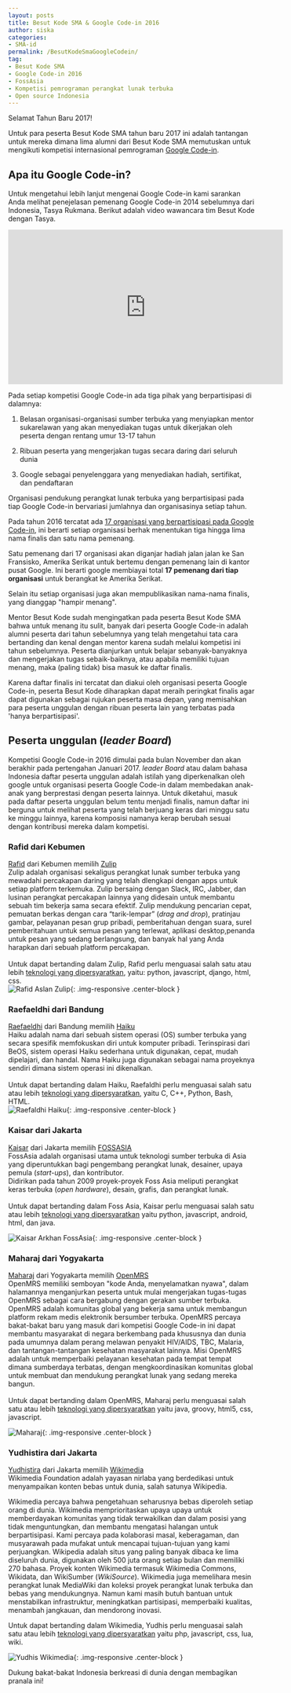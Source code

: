 ```yaml
---
layout: posts
title: Besut Kode SMA & Google Code-in 2016
author: siska
categories:
- SMA-id
permalink: /BesutKodeSmaGoogleCodein/
tag:
- Besut Kode SMA
- Google Code-in 2016
- FossAsia
- Kompetisi pemrograman perangkat lunak terbuka
- Open source Indonesia 
---
```

Selamat Tahun Baru 2017! 

Untuk para peserta Besut Kode SMA tahun baru 2017 ini adalah tantangan untuk mereka dimana lima alumni dari Besut Kode SMA memutuskan untuk mengikuti kompetisi internasional pemrograman [Google Code-in](https://developers.google.com/open-source/gci/). 

## Apa itu Google Code-in? 

Untuk mengetahui lebih lanjut mengenai Google Code-in kami sarankan Anda melihat penejelasan pemenang Google Code-in 2014 sebelumnya dari Indonesia, Tasya Rukmana. Berikut adalah video wawancara tim Besut Kode dengan Tasya. 

<div class="video-container">
<iframe width="560" height="315" src="https://www.youtube.com/embed/Sj_NST0OhUc" frameborder="0" allowfullscreen></iframe>
</div>



Pada setiap kompetisi Google Code-in ada tiga pihak yang berpartisipasi di dalamnya:

1. Belasan organisasi-organisasi sumber terbuka yang menyiapkan mentor sukarelawan yang akan menyediakan tugas untuk dikerjakan oleh peserta dengan rentang umur 13-17 tahun

2. Ribuan peserta yang mengerjakan tugas secara daring dari seluruh dunia 

3. Google sebagai penyelenggara yang menyediakan hadiah, sertifikat, dan pendaftaran

Organisasi pendukung perangkat lunak terbuka yang berpartisipasi pada tiap Google Code-in bervariasi jumlahnya dan organisasinya setiap tahun.

Pada tahun 2016 tercatat ada [17 organisasi yang berpartisipasi pada Google Code-in](https://codein.withgoogle.com/organizations/), ini berarti setiap organisasi berhak menentukan tiga hingga lima nama finalis dan satu nama pemenang. 

Satu pemenang dari 17 organisasi akan diganjar hadiah jalan jalan ke San Fransisko, Amerika Serikat untuk bertemu dengan pemenang lain di kantor pusat Google. Ini berarti google membiayai total **17 pemenang dari tiap organisasi** untuk berangkat ke Amerika Serikat. 

Selain itu setiap organisasi juga akan mempublikasikan nama-nama finalis, yang dianggap "hampir menang". 

Mentor Besut Kode sudah mengingatkan pada peserta Besut Kode SMA bahwa untuk menang itu sulit, banyak dari peserta Google Code-in adalah alumni peserta dari tahun sebelumnya yang telah mengetahui tata cara bertanding dan kenal dengan mentor karena sudah melalui kompetisi ini tahun sebelumnya. Peserta dianjurkan untuk belajar sebanyak-banyaknya dan mengerjakan tugas sebaik-baiknya, atau apabila memiliki tujuan menang, maka (paling tidak) bisa masuk ke daftar finalis. 

Karena daftar finalis ini tercatat dan diakui oleh organisasi peserta Google Code-in, peserta Besut Kode diharapkan dapat meraih peringkat finalis agar dapat digunakan sebagai rujukan peserta masa depan, yang memisahkan para peserta unggulan dengan ribuan peserta lain yang terbatas pada 'hanya berpartisipasi'. 

## Peserta unggulan (*leader Board*)
Kompetisi Google Code-in 2016 dimulai pada bulan November dan akan berakhir pada pertengahan Januari 2017. *leader Board* atau dalam bahasa Indonesia daftar peserta unggulan adalah istilah yang diperkenalkan oleh google untuk organisasi peserta Google Code-in dalam membedakan anak-anak yang berprestasi dengan peserta lainnya. Untuk diketahui, masuk pada daftar peserta unggulan belum tentu menjadi finalis, namun daftar ini berguna untuk melihat peserta yang telah berjuang keras dari minggu satu ke minggu lainnya, karena komposisi namanya kerap berubah sesuai dengan kontribusi mereka dalam kompetisi. 

### Rafid dari Kebumen

[Rafid](https://github.com/rafidaslam) dari Kebumen memilih [Zulip](https://zulip.org/)<br>Zulip adalah organisasi sekaligus perangkat lunak sumber terbuka yang mewadahi percakapan daring yang telah dlengkapi dengan apps untuk setiap platform terkemuka. Zulip bersaing dengan Slack, IRC, Jabber, dan lusinan perangkat percakapan lainnya yang didesain untuk membantu sebuah tim bekerja sama secara efektif. Zulip mendukung pencarian cepat, pemuatan berkas dengan cara “tarik-lempar” (*drag and drop*), pratinjau gambar, pelayanan pesan grup pribadi, pemberitahuan dengan suara, surel pemberitahuan untuk semua pesan yang terlewat, aplikasi desktop,penanda untuk pesan yang sedang berlangsung, dan banyak hal yang Anda harapkan dari sebuah platform percakapan. <br><br>Untuk dapat bertanding dalam Zulip, Rafid perlu menguasai salah satu atau lebih [teknologi yang dipersyaratkan](https://codein.withgoogle.com/organizations/zulip/), yaitu: python, javascript, django, html, css. <br>![Rafid Aslan Zulip](http://wikimedia-id.github.io/besutkode/img/blog/Zulip%20Rafid%20Aslan.png "Rafid Aslan Zulip"){: .img-responsive .center-block }

### Raefaeldhi dari Bandung

[Raefaeldhi](https://github.com/raefaldhia) dari Bandung memilih [Haiku](https://www.haiku-os.org/)<br> Haiku adalah nama dari sebuah sistem operasi (OS) sumber terbuka yang secara spesifik memfokuskan diri untuk komputer pribadi. Terinspirasi dari BeOS, sistem operasi Haiku sederhana untuk digunakan, cepat, mudah dipelajari, dan handal. Nama Haiku juga digunakan sebagai nama proyeknya sendiri dimana sistem operasi ini dikenalkan. <br><br>Untuk dapat bertanding dalam Haiku, Raefaldhi perlu menguasai salah satu atau lebih [teknologi yang dipersyaratkan](https://codein.withgoogle.com/organizations/haiku-inc/), yaitu C, C++, Python, Bash, HTML. <br>![Raefaldhi Haiku](http://wikimedia-id.github.io/besutkode/img/blog/Haiku%20Leader%20Board.png "Raefaldhi Haiku"){: .img-responsive .center-block }

### Kaisar dari Jakarta

[Kaisar](https://github.com/yukiisbored) dari Jakarta memilih [FOSSASIA](http://fossasia.org/) <br> FossAsia adalah organisasi utama untuk teknologi sumber terbuka di Asia yang diperuntukkan bagi pengembang perangkat lunak, desainer, upaya pemula (*start-ups*), dan kontributor. <br>Didirikan pada tahun 2009 proyek-proyek Foss Asia meliputi perangkat keras terbuka (*open hardware*), desain, grafis, dan perangkat lunak. <br><br>Untuk dapat bertanding dalam Foss Asia, Kaisar perlu menguasai salah satu atau lebih [teknologi yang dipersyaratkan](https://codein.withgoogle.com/organizations/fossasia/) yaitu python, javascript, android, html, dan java.


![Kaisar Arkhan FossAsia](http://wikimedia-id.github.io/besutkode/img/blog/Yuki%20Foss%20Asia%20Leaderboard.png "Kaisar Arkhan Foss Asia"){: .img-responsive .center-block }

### Maharaj dari Yogyakarta

[Maharaj](https://github.com/Magicpotatoes2) dari Yogyakarta memilih [OpenMRS](http://openmrs.org/) <br> OpenMRS memiliki semboyan "kode Anda, menyelamatkan nyawa", dalam halamannya menganjurkan peserta untuk mulai mengerjakan tugas-tugas OpenMRS sebagai cara bergabung dengan gerakan sumber terbuka. <br>OpenMRS adalah komunitas global yang bekerja sama untuk membangun platform rekam medis elektronik bersumber terbuka. OpenMRS percaya bakat-bakat baru yang masuk dari kompetisi Google Code-in ini dapat membantu masyarakat di negara berkembang pada khususnya dan dunia pada umumnya dalam perang melawan penyakit HIV/AIDS, TBC, Malaria, dan tantangan-tantangan kesehatan masyarakat lainnya. Misi OpenMRS adalah untuk memperbaiki pelayanan kesehatan pada tempat tempat dimana sumberdaya terbatas, dengan mengkoordinasikan komunitas global untuk membuat dan mendukung perangkat lunak yang sedang mereka bangun. <br><br>Untuk dapat bertanding dalam OpenMRS, Maharaj perlu menguasai salah satu atau lebih [teknologi yang dipersyaratkan](https://codein.withgoogle.com/organizations/openmrs/) yaitu java, groovy, html5, css, javascript. 


![Maharaj](http://wikimedia-id.github.io/besutkode/img/blog/MagicPotatoes%20Maharaj%20Yogya%20OpenMRS%20GCI.png "Maharaj Open MRS"){: .img-responsive .center-block } 


### Yudhistira dari Jakarta

[Yudhistira](https://github.com/SacredWKnight) dari Jakarta memilih [Wikimedia](https://wikimediafoundation.org/wiki/Home) <br> Wikimedia Foundation adalah yayasan nirlaba yang berdedikasi untuk menyampaikan konten bebas untuk dunia, salah satunya Wikipedia. 

Wikimedia percaya bahwa pengetahuan seharusnya bebas diperoleh setiap orang di dunia. Wikimedia memprioritaskan upaya upaya untuk memberdayakan komunitas yang tidak terwakilkan dan dalam posisi yang tidak menguntungkan, dan membantu mengatasi halangan untuk berpartisipasi. Kami percaya pada kolaborasi masal, keberagaman, dan musyarawah pada mufakat untuk mencapai tujuan-tujuan yang kami perjuangkan. Wikipedia adalah situs yang paling banyak dibaca ke lima diseluruh dunia, digunakan oleh 500 juta orang setiap bulan dan memiliki 270 bahasa. Proyek konten Wikimedia termasuk Wikimedia Commons, Wikidata, dan WikiSumber (*WikiSource*). Wikimedia juga memelihara mesin perangkat lunak MediaWiki dan koleksi proyek perangkat lunak terbuka dan bebas yang mendukungnya. Namun kami masih butuh bantuan untuk menstabilkan infrastruktur, meningkatkan partisipasi, memperbaiki kualitas, menambah jangkauan, dan mendorong inovasi. 

Untuk dapat bertanding dalam Wikimedia, Yudhis perlu menguasai salah satu atau lebih [teknologi yang dipersyaratkan](https://codein.withgoogle.com/organizations/wikimedia/) yaitu php, javascript, css, lua, wiki. 

![Yudhis Wikimedia](http://wikimedia-id.github.io/besutkode/img/blog/Yudhis%20GCI%20Wikimedia.png "Yudhis Wikimedia"){: .img-responsive .center-block }

Dukung bakat-bakat Indonesia berkreasi di dunia dengan membagikan pranala ini! 


